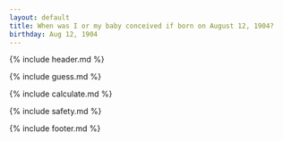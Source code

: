 ```yaml
---
layout: default
title: When was I or my baby conceived if born on August 12, 1904?
birthday: Aug 12, 1904
---
```


{% include header.md %}

{% include guess.md %}

{% include calculate.md %}

{% include safety.md %}

{% include footer.md %}



